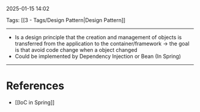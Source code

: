2025-01-15 14:02

Tags: [[3 - Tags/Design Pattern|Design Pattern]] 

---

- Is a design principle that the creation and management of objects is transferred from the application to the container/framework -> the goal is that avoid code change when a object changed
- Could be implemented by Dependency Injection or Bean (In Spring)

---
# References
- [[IoC in Spring]]